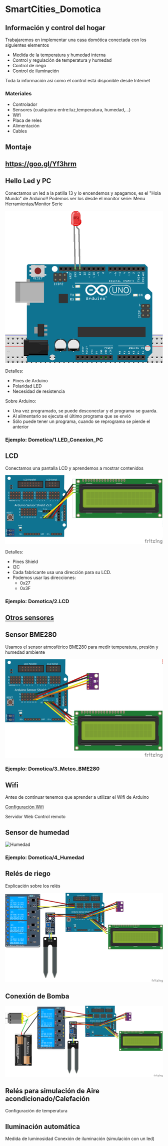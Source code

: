 # SmartCities_Domotica

## Información y control del hogar

Trabajaremos en implementar una casa domótica conectada con los siguientes elementos
  * Medida de la temperatura y humedad interna
  * Control y regulación de temperatura y humedad
  * Control de riego
  * Control de iluminación


Toda la información así como el control está disponible desde Internet



### Materiales
* Controlador
* Sensores (cualquiera entre:luz,temperatura, humedad,...)
* Wifi
* Placa de reles
* Alimentación
* Cables


## Montaje

## https://goo.gl/Yf3hrm


## Hello Led y PC

Conectamos un led a la patilla 13 y lo encendemos y apagamos, es el "Hola Mundo" de Arduino!! Podemos ver los desde el monitor serie: Menu Herramientas/Monitor Serie

![](./imagenes/1_Hello_led_bb.png)

Detalles:
* Pines de Arduino
* Polaridad LED
* Necesidad de resistencia

Sobre Arduino:
* Una vez programado, se puede desconectar y el programa se guarda.
* Al alimentarlo se ejecuta el último programa que se envió
* Sólo puede tener un programa, cuando se reprograma se pierde el anterior

### Ejemplo: Domotica/1.LED_Conexion_PC

## LCD

Conectamos una pantalla LCD y aprendemos a mostrar contenidos

![](./imagenes/2_LCD_bb.png)

Detalles:
* Pines Shield
* I2C
* Cada fabricante usa una dirección para su LCD.
* Podemos usar las direcciones:
    * 0x27
    * 0x3F

### Ejemplo: Domotica/2.LCD

## [Otros sensores](https://github.com/javacasm/SmartCities_Comunes/blob/master/Componentes.md)

## Sensor BME280

Usamos el sensor atmosférico BME280 para medir temperatura, presión y humedad ambiente

![](./imagenes/3_Meteo_BME280_bb.png)

### Ejemplo: Domotica/3_Meteo_BME280

## Wifi

Antes de continuar tenemos que aprender a utilizar el Wifi de Arduino

[Configuración Wifi](./wifi.md)

Servidor Web
Control remoto



## Sensor de humedad

![Humedad](./images/4_Humedad_bb.png)

### Ejemplo: Domotica/4_Humedad

## Relés de riego
Explicación sobre los relés

![Reles](./imagenes/5_Reles_bb.png)

## Conexión de Bomba

![Bomba riego](./imagenes/6_Bomba_Riego_bb.png)

## Relés para simulación de Aire acondicionado/Calefación
  Configuración de temperatura

## Iluminación automática
  Medida de luminosidad
  Conexión de iluminación (simulación con un led)
